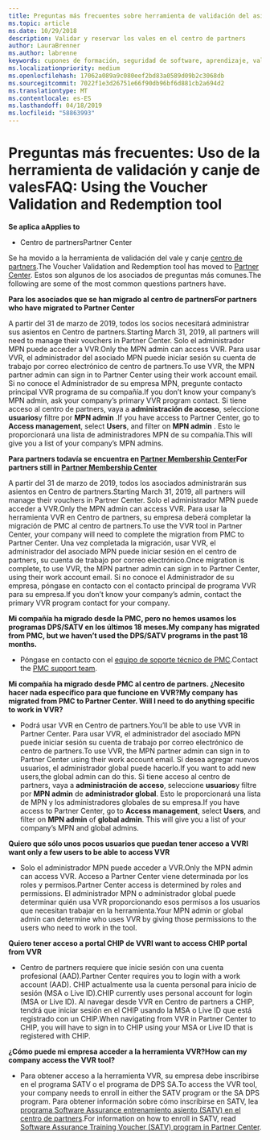 ```yaml
---
title: Preguntas más frecuentes sobre herramienta de validación del asiento | Centro de partners
ms.topic: article
ms.date: 10/29/2018
description: Validar y reservar los vales en el centro de partners
author: LauraBrenner
ms.author: labrenne
keywords: cupones de formación, seguridad de software, aprendizaje, validación los cupones, asiento de reserva
ms.localizationpriority: medium
ms.openlocfilehash: 17062a089a9c080eef2bd83a0589d09b2c3068db
ms.sourcegitcommit: 7022f1e3d26751e66f90db96bf6d881cb2a694d2
ms.translationtype: MT
ms.contentlocale: es-ES
ms.lasthandoff: 04/18/2019
ms.locfileid: "58863993"
---
```

# <a name="faq-using-the-voucher-validation-and-redemption-tool"></a><span data-ttu-id="a8cb5-104">Preguntas más frecuentes: Uso de la herramienta de validación y canje de vales</span><span class="sxs-lookup"><span data-stu-id="a8cb5-104">FAQ: Using the Voucher Validation and Redemption tool</span></span> 

<span data-ttu-id="a8cb5-105">**Se aplica a**</span><span class="sxs-lookup"><span data-stu-id="a8cb5-105">**Applies to**</span></span>

- <span data-ttu-id="a8cb5-106">Centro de partners</span><span class="sxs-lookup"><span data-stu-id="a8cb5-106">Partner Center</span></span>

<span data-ttu-id="a8cb5-107">Se ha movido a la herramienta de validación del vale y canje [centro de partners](https://partner.microsoft.com/en-us/pcv/dashboard/overview).</span><span class="sxs-lookup"><span data-stu-id="a8cb5-107">The Voucher Validation and Redemption tool has moved to [Partner Center](https://partner.microsoft.com/en-us/pcv/dashboard/overview).</span></span> <span data-ttu-id="a8cb5-108">Estos son algunos de los asociados de preguntas más comunes.</span><span class="sxs-lookup"><span data-stu-id="a8cb5-108">The following are some of the most common questions partners have.</span></span> 

<span data-ttu-id="a8cb5-109">**Para los asociados que se han migrado al centro de partners**</span><span class="sxs-lookup"><span data-stu-id="a8cb5-109">**For partners who have migrated to Partner Center**</span></span>

 <span data-ttu-id="a8cb5-110">A partir del 31 de marzo de 2019, todos los socios necesitará administrar sus asientos en Centro de partners.</span><span class="sxs-lookup"><span data-stu-id="a8cb5-110">Starting March 31, 2019, all partners will need to manage their vouchers in Partner Center.</span></span> <span data-ttu-id="a8cb5-111">Solo el administrador MPN puede acceder a VVR.</span><span class="sxs-lookup"><span data-stu-id="a8cb5-111">Only the MPN admin can access VVR.</span></span> <span data-ttu-id="a8cb5-112">Para usar VVR, el administrador del asociado MPN puede iniciar sesión su cuenta de trabajo por correo electrónico de centro de partners.</span><span class="sxs-lookup"><span data-stu-id="a8cb5-112">To use VVR, the MPN partner admin can sign in to Partner Center using their work account email.</span></span> <span data-ttu-id="a8cb5-113">Si no conoce el Administrador de su empresa MPN, pregunte contacto principal VVR programa de su compañía.</span><span class="sxs-lookup"><span data-stu-id="a8cb5-113">If you don’t know your company’s MPN admin, ask your company’s primary VVR program contact.</span></span>  <span data-ttu-id="a8cb5-114">Si tiene acceso al centro de partners, vaya a **administración de acceso**, seleccione **usuarios**y filtre por **MPN admin** .</span><span class="sxs-lookup"><span data-stu-id="a8cb5-114">If you have access to Partner Center, go to **Access management**, select **Users**, and filter on **MPN admin** .</span></span> <span data-ttu-id="a8cb5-115">Esto le proporcionará una lista de administradores MPN de su compañía.</span><span class="sxs-lookup"><span data-stu-id="a8cb5-115">This will give you a list of your company’s MPN admins.</span></span>  

<span data-ttu-id="a8cb5-116">**Para partners todavía se encuentra en [Partner Membership Center](https://partner.microsoft.com/)**</span><span class="sxs-lookup"><span data-stu-id="a8cb5-116">**For partners still in [Partner Membership Center](https://partner.microsoft.com/)**</span></span>

<span data-ttu-id="a8cb5-117">A partir del 31 de marzo de 2019, todos los asociados administrarán sus asientos en Centro de partners.</span><span class="sxs-lookup"><span data-stu-id="a8cb5-117">Starting March 31, 2019, all partners will manage their vouchers in Partner Center.</span></span> <span data-ttu-id="a8cb5-118">Solo el administrador MPN puede acceder a VVR.</span><span class="sxs-lookup"><span data-stu-id="a8cb5-118">Only the MPN admin can access VVR.</span></span> <span data-ttu-id="a8cb5-119">Para usar la herramienta VVR en Centro de partners, su empresa deberá completar la migración de PMC al centro de partners.</span><span class="sxs-lookup"><span data-stu-id="a8cb5-119">To use the VVR tool in Partner Center, your company will need to complete the migration from PMC to Partner Center.</span></span> <span data-ttu-id="a8cb5-120">Una vez completada la migración, usar VVR, el administrador del asociado MPN puede iniciar sesión en el centro de partners, su cuenta de trabajo por correo electrónico.</span><span class="sxs-lookup"><span data-stu-id="a8cb5-120">Once migration is complete, to use VVR, the MPN partner admin can sign in to Partner Center, using their work account email.</span></span> <span data-ttu-id="a8cb5-121">Si no conoce el Administrador de su empresa, póngase en contacto con el contacto principal de programa VVR para su empresa.</span><span class="sxs-lookup"><span data-stu-id="a8cb5-121">If you don’t know your company’s admin, contact the primary VVR program contact for your company.</span></span>  


<span data-ttu-id="a8cb5-122">**Mi compañía ha migrado desde la PMC, pero no hemos usamos los programas DPS/SATV en los últimos 18 meses.**</span><span class="sxs-lookup"><span data-stu-id="a8cb5-122">**My company has migrated from PMC, but we haven’t used the DPS/SATV programs in the past 18 months.**</span></span>

- <span data-ttu-id="a8cb5-123">Póngase en contacto con el [equipo de soporte técnico de PMC](mailto:proghelp@microsoft.com).</span><span class="sxs-lookup"><span data-stu-id="a8cb5-123">Contact the [PMC support team](mailto:proghelp@microsoft.com).</span></span> 


<span data-ttu-id="a8cb5-124">**Mi compañía ha migrado desde PMC al centro de partners. ¿Necesito hacer nada específico para que funcione en VVR?**</span><span class="sxs-lookup"><span data-stu-id="a8cb5-124">**My company has migrated from PMC to Partner Center. Will I need to do anything specific to work in VVR?**</span></span> 

- <span data-ttu-id="a8cb5-125">Podrá usar VVR en Centro de partners.</span><span class="sxs-lookup"><span data-stu-id="a8cb5-125">You’ll be able to use VVR in Partner Center.</span></span>  <span data-ttu-id="a8cb5-126">Para usar VVR, el administrador del asociado MPN puede iniciar sesión su cuenta de trabajo por correo electrónico de centro de partners.</span><span class="sxs-lookup"><span data-stu-id="a8cb5-126">To use VVR, the MPN partner admin can sign in to Partner Center using their work account email.</span></span> <span data-ttu-id="a8cb5-127">Si desea agregar nuevos usuarios, el administrador global puede hacerlo.</span><span class="sxs-lookup"><span data-stu-id="a8cb5-127">If you want to add new users,the global admin can do this.</span></span> <span data-ttu-id="a8cb5-128">Si tiene acceso al centro de partners, vaya a **administración de acceso**, seleccione **usuarios**y filtre por **MPN admin** de **administrador global**. Esto le proporcionará una lista de MPN y los administradores globales de su empresa.</span><span class="sxs-lookup"><span data-stu-id="a8cb5-128">If you have access to Partner Center, go to **Access management**, select **Users**, and filter on **MPN admin** of **global admin**. This will give you a list of your company’s MPN and global admins.</span></span>  

<span data-ttu-id="a8cb5-129">**Quiero que sólo unos pocos usuarios que puedan tener acceso a VVR**</span><span class="sxs-lookup"><span data-stu-id="a8cb5-129">**I want only a few users to be able to access VVR**</span></span>

- <span data-ttu-id="a8cb5-130">Solo el administrador MPN puede acceder a VVR.</span><span class="sxs-lookup"><span data-stu-id="a8cb5-130">Only the MPN admin can access VVR.</span></span> <span data-ttu-id="a8cb5-131">Acceso a Partner Center viene determinada por los roles y permisos.</span><span class="sxs-lookup"><span data-stu-id="a8cb5-131">Partner Center access is determined by roles and permissions.</span></span> <span data-ttu-id="a8cb5-132">El administrador MPN o administrador global puede determinar quién usa VVR proporcionando esos permisos a los usuarios que necesitan trabajar en la herramienta.</span><span class="sxs-lookup"><span data-stu-id="a8cb5-132">Your MPN admin or global admin can determine who uses VVR by giving those permissions to the users who need to work in the tool.</span></span>

<span data-ttu-id="a8cb5-133">**Quiero tener acceso a portal CHIP de VVR**</span><span class="sxs-lookup"><span data-stu-id="a8cb5-133">**I want to access CHIP portal from VVR**</span></span>

- <span data-ttu-id="a8cb5-134">Centro de partners requiere que inicie sesión con una cuenta profesional (AAD).</span><span class="sxs-lookup"><span data-stu-id="a8cb5-134">Partner Center requires you to login with a work account (AAD).</span></span>  <span data-ttu-id="a8cb5-135">CHIP actualmente usa la cuenta personal para inicio de sesión (MSA o Live ID).</span><span class="sxs-lookup"><span data-stu-id="a8cb5-135">CHIP currently uses personal account for login (MSA or Live ID).</span></span>  <span data-ttu-id="a8cb5-136">Al navegar desde VVR en Centro de partners a CHIP, tendrá que iniciar sesión en el CHIP usando la MSA o Live ID que está registrado con un CHIP.</span><span class="sxs-lookup"><span data-stu-id="a8cb5-136">When navigating from VVR in Partner Center to CHIP, you will have to sign in to CHIP using your MSA or Live ID that is registered with CHIP.</span></span>

<span data-ttu-id="a8cb5-137">**¿Cómo puede mi empresa acceder a la herramienta VVR?**</span><span class="sxs-lookup"><span data-stu-id="a8cb5-137">**How can my company access the VVR tool?**</span></span>

- <span data-ttu-id="a8cb5-138">Para obtener acceso a la herramienta VVR, su empresa debe inscribirse en el programa SATV o el programa de DPS SA.</span><span class="sxs-lookup"><span data-stu-id="a8cb5-138">To access the VVR tool, your company needs to enroll in either the SATV program or the SA DPS program.</span></span>
<span data-ttu-id="a8cb5-139">Para obtener información sobre cómo inscribirse en SATV, lea [programa Software Assurance entrenamiento asiento (SATV) en el centro de partners](software-assurance-satv.md).</span><span class="sxs-lookup"><span data-stu-id="a8cb5-139">For information on how to enroll in SATV, read [Software Assurance Training Voucher (SATV) program in Partner Center](software-assurance-satv.md).</span></span>
 <!--
For information on how to enroll in Software Assurance DPS programs, read [Software Assurance programs in Partner Center](software-assurance-dps.md).-->